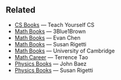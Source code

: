 ## Related

- [CS Books](https://teachyourselfcs.com/) — Teach Yourself CS
- [Math Books](https://www.3blue1brown.com/blog/book-recommendations) — 3Blue1Brown
- [Math Books](https://web.evanchen.cc/recommend.html) — Evan Chen
- [Math Books](https://www.susanrigetti.com/math) — Susan Rigetti
- [Math Books](https://www.maths.cam.ac.uk/undergrad/admissions/files/admissions/reading-list.pdf) — University of Cambridge
- [Math Career](https://terrytao.wordpress.com/career-advice/) — Terrence Tao
- [Physics Books](https://math.ucr.edu/home/baez/books.html) — John Baez
- [Physics Books](https://www.susanrigetti.com/physics) — Susan Rigetti
